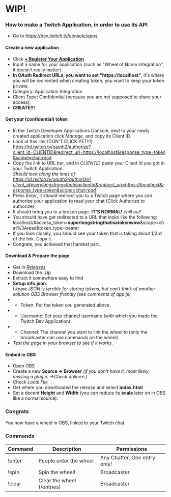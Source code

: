 # WIP!

### How to make a Twitch Application, in order to use its API

- Go to https://dev.twitch.tv/console/apps

#### Create a new application
- Click **[+ Register Your Application](https://dev.twitch.tv/console/apps/create)**
- Input a name for your application (such as "Wheel of Name integration", it doesn't really matter).
- **In OAuth Redirect URLs, you want to set "https://localhost"**, it's where you will be redirected when creating token, you want to keep your token private.
- Category: Application Integration
- Client Type: Confidential (because you are not supposed to share your access).
- **CREATE!!!**

#### Get your (confidential) token
- In the Twitch Developer Applications Console, next to your newly created application click *Manage*, and copy its Client ID.
- Look at this link (DON'T CLICK YET!!!) https://id.twitch.tv/oauth2/authorize?client_id=CLIENTID&redirect_uri=https://localhost&response_type=token&scope=chat:read
- Copy the link to URL bar, and in *CLIENTID* paste your Client Id you got in your Twitch Application.<br>*Should look along the lines of <br>https://id.twitch.tv/oauth2/authorize?client_id=verylongstringsthatisaclientid&redirect_uri=https://localhost&response_type=token&scope=chat:read*
- Press *Enter*, it *should* redirect you to a Twitch page where you can authorize your application to read your chat (Click Authorize to authorize).
- It should bring you to a broken page. **IT'S NORMAL!** *chill out!*
- You should have get redirected to a URL that looks like the following:<br>localhost/#access_token=**superlongstringthatisatokenwow**&scope=chat%3Aread&token_type=bearer
- If you look closely, you should see your token that is taking about 1/3rd of the link. Copy it.
- Congrats, you achieved that hardest part.

#### Download & Prepare the page
- Get in [*Releases*](https://github.com/MeblIkea/WheelOfNamesTwitchObsIntegration/releases)
- Download the .zip
- Extract it somewhere easy to find
- **Setup info.json**:<br>*I know JSON is terrible for storing tokens, but can't think of another solution OBS Browser friendly (see comments of app.js)*
- - Token: Put the token you generated above.
- - Username: Set your channel username (with which you made the Twitch Dev Application).
- - Channel: The channel you want to link the wheel to (only the broadcaster can use commands on the wheel).
- *Test the page in your browser to see if it works.*

#### Embed in OBS
- Open OBS
- Create a new **Source -> Browser** *(if you don't have it, most likely missing a plugin. ->Check online<-)*
- Check *Local File*
- Get where you downloaded the release and select **index.html**
- Set a decent **Height** and **Width** (you can reduce its **scale** later on in OBS like a normal source).

### Congrats
You now have a wheel in OBS, linked to your Twitch chat.

### Commands
| Command | Description                | Permissions                  |
|---------|----------------------------|------------------------------|
| !enter  | People enter the wheel     | Any Chatter. One entry only! |
| !spin   | Spin the wheel!            | Broadcaster                  |
| !clear  | Clear the wheel (/entries) | Broadcaster                  |
